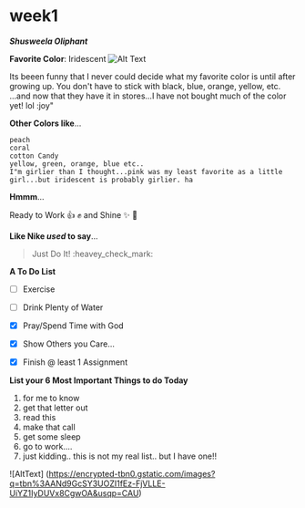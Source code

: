 # week1

***Shusweela Oliphant***

**Favorite Color**: Iridescent
![Alt Text](https://i5.walmartimages.com/asr/e2a2f034-e5e1-4373-b2fd-bf15f9cb2a6b_1.9e4caaf41e750c151e4c86232880dc4f.jpeg?odnWidth=612&odnHeight=612&odnBg=ffffff)

Its beeen funny that I never could decide what my favorite color is until after growing up.  You don't have to stick with black, blue, orange, yellow, etc. ...and now that they have it in stores...I have not bought much of the color yet! lol :joy"


**Other Colors like**...
```
peach
coral
cotton Candy
yellow, green, orange, blue etc..
I"m girlier than I thought...pink was my least favorite as a little girl...but iridescent is probably girlier. ha
```

**Hmmm**...

Ready to Work :thumbsup: :fist: and Shine :sparkles: :sparkling_heart: 



**Like Nike *used* to say**...
>Just Do It!  :heavey_check_mark:


**A To Do List**
- [ ] Exercise
- [ ] Drink Plenty of Water
- [X] Pray/Spend Time with God
- [X] Show Others you Care...
- [X] Finish @ least 1 Assignment


**List your 6 Most Important Things to do Today**
1. for me to know
2. get that letter out
3. read this
4. make that call
5. get some sleep
6. go to work....
7. just kidding.. this is not my real list.. but I have one!!

![AltText] (https://encrypted-tbn0.gstatic.com/images?q=tbn%3AANd9GcSY3UOZI1fEz-FjVLLE-UiYZ1IyDUVx8CgwOA&usqp=CAU)



